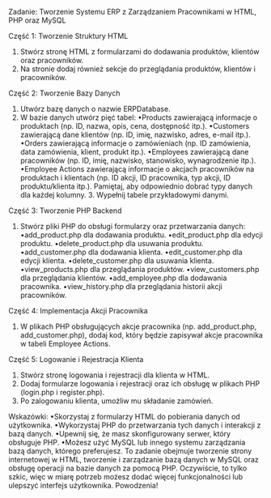 Zadanie: Tworzenie Systemu ERP z Zarządzaniem Pracownikami w HTML, PHP oraz MySQL

Część 1: Tworzenie Struktury HTML
1. Stwórz stronę HTML z formularzami do dodawania produktów, klientów oraz pracowników.
2. Na stronie dodaj również sekcje do przeglądania produktów, klientów i pracowników.

Część 2: Tworzenie Bazy Danych
1. Utwórz bazę danych o nazwie ERPDatabase.
2. W bazie danych utwórz pięć tabel:
•Products zawierającą informacje o produktach (np. ID, nazwa, opis, cena, dostępność itp.).
•Customers zawierającą dane klientów (np. ID, imię, nazwisko, adres, e-mail itp.).
•Orders zawierającą informacje o zamówieniach (np. ID zamówienia, data zamówienia, klient, produkt itp.).
•Employees zawierającą dane pracowników (np. ID, imię, nazwisko, stanowisko, wynagrodzenie itp.).
•Employee Actions zawierającą informacje o akcjach pracowników na produktach i klientach (np. ID akcji, ID pracownika, typ akcji, ID produktu/klienta itp.).
Pamiętaj, aby odpowiednio dobrać typy danych dla każdej kolumny. 3. Wypełnij tabele przykładowymi danymi.

Część 3: Tworzenie PHP Backend
1. Stwórz pliki PHP do obsługi formularzy oraz przetwarzania danych: •add_product.php dla dodawania produktu.
•edit_product.php dla edycji produktu.
•delete_product.php dla usuwania produktu.
•add_customer.php dla dodawania klienta.
•edit_customer.php dla edycji klienta.
•delete_customer.php dla usuwania klienta.
•view_products.php dla przeglądania produktów.
•view_customers.php dla przeglądania klientów.
•add_employee.php dla dodawania pracownika.
•view_history.php dla przeglądania historii akcji pracowników.

Część 4: Implementacja Akcji Pracownika
1. W plikach PHP obsługujących akcje pracownika (np. add_product.php,
add_customer.php), dodaj kod, który będzie zapisywał akcje pracownika w tabeli Employee Actions.


Część 5: Logowanie i Rejestracja Klienta
1. Stwórz stronę logowania i rejestracji dla klienta w HTML.
2. Dodaj formularze logowania i rejestracji oraz ich obsługę w plikach PHP (login.php i register.php).
3. Po zalogowaniu klienta, umożliw mu składanie zamówień.

Wskazówki:
•Skorzystaj z formularzy HTML do pobierania danych od użytkownika.
•Wykorzystaj PHP do przetwarzania tych danych i interakcji z bazą danych.
•Upewnij się, że masz skonfigurowany serwer, który obsługuje PHP.
•Możesz użyć MySQL lub innego systemu zarządzania bazą danych, którego preferujesz.
To zadanie obejmuje tworzenie strony internetowej w HTML, tworzenie i zarządzanie bazą danych w MySQL oraz obsługę operacji na bazie danych za pomocą PHP. Oczywiście, to tylko szkic, więc w miarę potrzeb możesz dodać więcej funkcjonalności lub ulepszyć interfejs użytkownika. Powodzenia!

